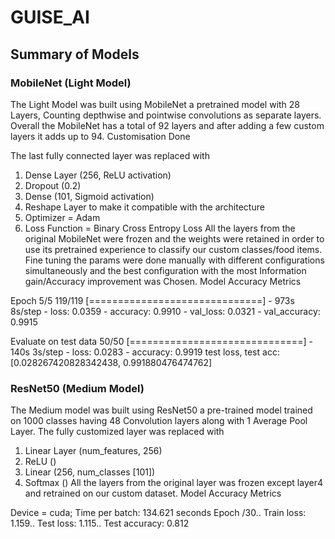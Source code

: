 # GUISE_AI

## Summary of Models

### MobileNet (Light Model)

The Light Model was built using MobileNet a pretrained model with 28 Layers, Counting depthwise and pointwise convolutions as separate layers. Overall the MobileNet has a total of 92 layers and after adding a few custom layers it adds up to 94.
Customisation Done

The last fully connected layer was replaced with 
1.	Dense Layer (256, ReLU activation)
2.	Dropout (0.2)
3.	Dense (101, Sigmoid activation)
4.	Reshape Layer to make it compatible with the architecture
5.	Optimizer = Adam
6.	Loss Function = Binary Cross Entropy Loss
All the layers from the original MobileNet were frozen and the weights were retained in order to use its pretrained experience to classify our custom classes/food items.
Fine tuning the params were done manually with different configurations simultaneously and the best configuration with the most Information gain/Accuracy improvement was Chosen.
Model Accuracy Metrics

Epoch 5/5
119/119 [==============================] - 973s 8s/step - loss: 0.0359 - accuracy: 0.9910 - val_loss: 0.0321 - val_accuracy: 0.9915

 

Evaluate on test data
50/50 [==============================] - 140s 3s/step - loss: 0.0283 - accuracy: 0.9919
test loss, test acc: [0.028267420828342438, 0.991880476474762]

### ResNet50 (Medium Model)

The Medium model was built using ResNet50 a pre-trained model trained on 1000 classes having 48 Convolution layers along with 1 Average Pool Layer. The fully customized layer was replaced with
1.	Linear Layer (num_features, 256)
2.	ReLU ()
3.	Linear (256, num_classes [101])
4.	Softmax ()
All the layers from the original layer was frozen except layer4 and retrained on our custom dataset.
Model Accuracy Metrics

Device = cuda; Time per batch: 134.621 seconds
Epoch /30.. Train loss: 1.159.. Test loss: 1.115.. Test accuracy: 0.812

